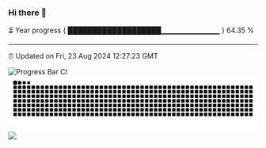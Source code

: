 ### Hi there 👋

⏳ Year progress { ███████████████████▁▁▁▁▁▁▁▁▁▁▁ } 64.35 %

---

⏰ Updated on Fri, 23 Aug 2024 12:27:23 GMT

![Progress Bar CI](https://github.com/liununu/liununu/workflows/Progress%20Bar%20CI/badge.svg)![](https://raw.githubusercontent.com/L1cardo/L1cardo/main/assets/github-contribution-grid-snake.svg)![](https://raw.githubusercontent.com/seesaws/seesaws/main/assets/github-contribution-grid-snake.svg)
